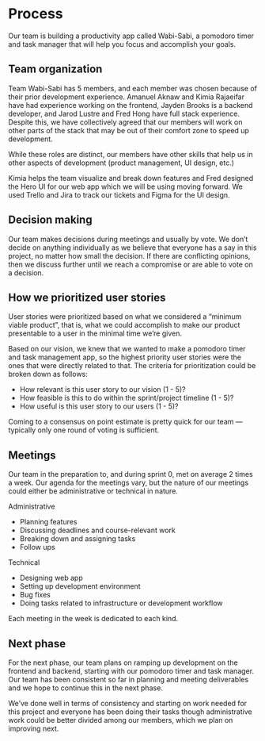 # Process
Our team is building a productivity app called Wabi-Sabi, a pomodoro timer and task manager that will help you focus and accomplish your goals. 

## Team organization
Team Wabi-Sabi has 5 members, and each member was chosen because of their prior development experience. Amanuel Aknaw and Kimia Rajaeifar have had experience working on the frontend, Jayden Brooks is a backend developer, and Jarod Lustre and Fred Hong have full stack experience. Despite this, we have collectively agreed that our members will work on other parts of the stack that may be out of their comfort zone to speed up development.

While these roles are distinct, our members have other skills that help us in other aspects of development (product management, UI design, etc.) 

Kimia helps the team visualize and break down features and Fred designed the Hero UI for our web app which we will be using moving forward. We used Trello and Jira to track our tickets and Figma for the UI design.

## Decision making
Our team makes decisions during meetings and usually by vote. We don’t decide on anything individually as we believe that everyone has a say in this project, no matter how  small the decision. If there are conflicting opinions, then we discuss further until we reach a compromise or are able to vote on a decision.

## How we prioritized user stories
User stories were prioritized based on what we considered a “minimum viable product”, that is, what we could accomplish to make our product presentable to a user in the minimal time we’re given. 

Based on our vision, we knew that we wanted to make a pomodoro timer and task management app, so the highest priority user stories were the ones that were directly related to that. The criteria for prioritization could be broken down as follows:
* How relevant is this user story to our vision (1 - 5)?
* How feasible is this to do within the sprint/project timeline (1 - 5)?
* How useful is this user story to our users (1 - 5)?

Coming to a consensus on point estimate is pretty quick for our team — typically only one round of voting is sufficient.

## Meetings
Our team in the preparation to, and during sprint 0, met on average 2 times a week. Our agenda for the meetings vary, but the nature of our meetings could either be administrative or technical in nature. 

Administrative
* Planning features
* Discussing deadlines and course-relevant work
* Breaking down and assigning tasks
* Follow ups

Technical
* Designing web app
* Setting up development environment
* Bug fixes
* Doing tasks related to infrastructure or development workflow

Each meeting in the week is dedicated to each kind.

## Next phase
For the next phase, our team plans on ramping up development on the frontend and backend, starting with our pomodoro timer and task manager. Our team has been consistent so far in planning and meeting deliverables and we hope to continue this in the next phase.

We’ve done well in terms of consistency and starting on work needed for this project and everyone has been doing their tasks though administrative work could be better divided among our members, which we plan on improving next.
